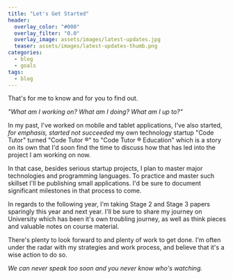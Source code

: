 ```yaml
---
title: "Let's Get Started"
header:
  overlay_color: "#000"
  overlay_filter: "0.0"
  overlay_image: assets/images/latest-updates.jpg
  teaser: assets/images/latest-updates-thumb.png
categories:
  - blog
  - goals
tags:
  - blog
---
```


That's for me to know and for you to find out.

*"What am I working on? What am I doing? What am I up to?"*

In my past, I've worked on mobile and tablet applications, I've also started, *for emphasis, started not succeeded* my own technology startup "Code Tutor" turned "Code Tutor ®" to "Code Tutor ® Education" which is a story on its own that I'd soon find the time to discuss how that has led into the project I am working on now.

In that case, besides serious startup projects, I plan to master major technologies and programming languages. To practice and master such skillset I'll be publishing small applications. I'd be sure to document significant milestones in that process to come.

In regards to the following year, I'm taking Stage 2 and Stage 3 papers sparingly this year and next year. I'll be sure to share my journey on University which has been it's own troubling journey, as well as think pieces and valuable notes on course material.

There's plenty to look forward to and plenty of work to get done. I'm often under the radar with my strategies and work process, and believe that it's a wise action to do so. 

*We can never speak too soon and you never know who's watching.*
